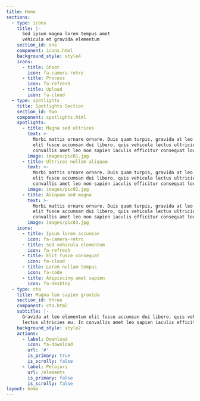 ```yaml
---
title: Home
sections:
  - type: icons
    title: |-
      Sed ipsum magna lorem tempus amet
      vehicula et gravida elementum
    section_id: one
    component: icons.html
    background_style: style4
    icons:
      - title: Shoot
        icon: fa-camera-retro
      - title: Process
        icon: fa-refresh
      - title: Upload
        icon: fa-cloud
  - type: spotlights
    title: Spotlights Section
    section_id: two
    component: spotlights.html
    spotlights:
      - title: Magna sed ultrices
        text: >-
          Morbi mattis ornare ornare. Duis quam turpis, gravida at leo elementum
          elit fusce accumsan dui libero, quis vehicula lectus ultricies eu. In
          convallis amet leo non sapien iaculis efficitur consequat lorem ipsum.
        image: images/pic01.jpg
      - title: Ultrices nullam aliquam
        text: >-
          Morbi mattis ornare ornare. Duis quam turpis, gravida at leo elementum
          elit fusce accumsan dui libero, quis vehicula lectus ultricies eu. In
          convallis amet leo non sapien iaculis efficitur consequat lorem ipsum.
        image: images/pic02.jpg
      - title: Aliquam sed magna
        text: >-
          Morbi mattis ornare ornare. Duis quam turpis, gravida at leo elementum
          elit fusce accumsan dui libero, quis vehicula lectus ultricies eu. In
          convallis amet leo non sapien iaculis efficitur consequat lorem ipsum.
        image: images/pic03.jpg
    icons:
      - title: Ipsum lorem accumsan
        icon: fa-camera-retro
      - title: Sed vehicula elementum
        icon: fa-refresh
      - title: Elit fusce consequat
        icon: fa-cloud
      - title: Lorem nullam tempus
        icon: fa-code
      - title: Adipiscing amet sapien
        icon: fa-desktop
  - type: cta
    title: Magna leo sapien gravida
    section_id: three
    component: cta.html
    subtitle: |-
      Gravida at leo elementum elit fusce accumsan dui libero, quis vehicula  
      lectus ultricies eu. In convallis amet leo sapien iaculis efficitur.
    background_style: style2
    actions:
      - label: Download
        icon: fa-download
        url: '#'
        is_primary: true
        is_scrolly: false
      - label: Pelajari
        url: /elements
        is_primary: false
        is_scrolly: false
layout: home
---
```

